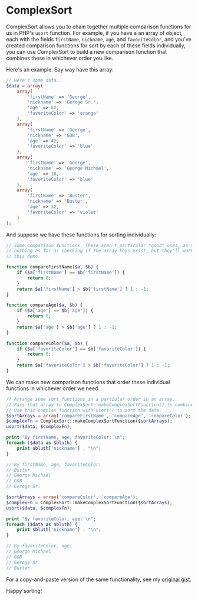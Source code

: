 ComplexSort
===========

ComplexSort allows you to chain together multiple comparison functions for us in PHP's `usort` function. For example, if you have a an array of object, each with the fields `firstName`, `nickname`, `age`, and `favoriteColor`, and you've created comparison functions for sort by each of these fields individually, you can use ComplexSort to build a new comparison function that combines these in whichever order you like.

Here's an example. Say way have this array:

```php
// Here's some data.
$data = array(
    array(
        'firstName' => 'George',
        'nickname' => 'Geroge Sr.',
        'age' => 62,
        'favoriteColor' => 'orange'
    ),
    array(
        'firstName' => 'George',
        'nickname' => 'GOB',
        'age' => 42,
        'favoriteColor' => 'blue'
    ),
    array(
        'firstName' => 'George',
        'nickname' => 'George Michael',
        'age' => 16,
        'favoriteColor' => 'blue'
    ),
    array(
        'firstName' => 'Buster',
        'nickname' => 'Buster',
        'age' => 32,
        'favoriteColor' => 'violet'
    )
);
```

And suppose we have these functions for sorting individually:

```php
// Some comparison functions. These aren't particular *good* ones, as they do
// nothing as far as checking if the array keys exist, but they'll work for
// this demo.

function compareFirstName($a, $b) {
    if ($a['firstName'] == $b['firstName']) {
        return 0;
    }
    return $a['firstName'] > $b['firstName'] ? 1 : -1;
}

function compareAge($a, $b) {
    if ($a['age'] == $b['age']) {
        return 0;
    }
    return $a['age'] > $b['age'] ? 1 : -1;
}

function compareColor($a, $b) {
    if ($a['favoriteColor'] == $b['favoriteColor']) {
        return 0;
    }
    return $a['favoriteColor'] > $b['favoriteColor'] ? 1 : -1;
}
```

We can make new comparison functions that order these individual functions in whichever order we need.

```php
// Arrange some sort functions in a partiular order in an array.
// Pass that array to ComplexSort::makeComplexSortFunction() to combine them.
// Use this complex function with usort() to sort the data.
$sortArrays = array('compareFirstName', 'compareAge', 'compareColor');
$complexFn = ComplexSort::makeComplexSortFunction($sortArrays);
usort($data, $complexFn);

print "By firstName, age, favoriteColor: \n";
foreach ($data as $bluth) {
    print $bluth['nickname'] . "\n";
}

// By firstName, age, favoriteColor:
// Buster
// George Michael
// GOB
// Geroge Sr.

$sortArrays = array('compareColor', 'compareAge');
$complexFn = ComplexSort::makeComplexSortFunction($sortArrays);
usort($data, $complexFn);

print "By favoriteColor, age: \n";
foreach ($data as $bluth) {
    print $bluth['nickname'] . "\n";
}

// By favoriteColor, age:
// George Michael
// GOB
// Geroge Sr.
// Buster

```

For a copy-and-paste version of the same functionality, see my [original gist](https://gist.github.com/pjdietz/5292681).

Happy sorting!
